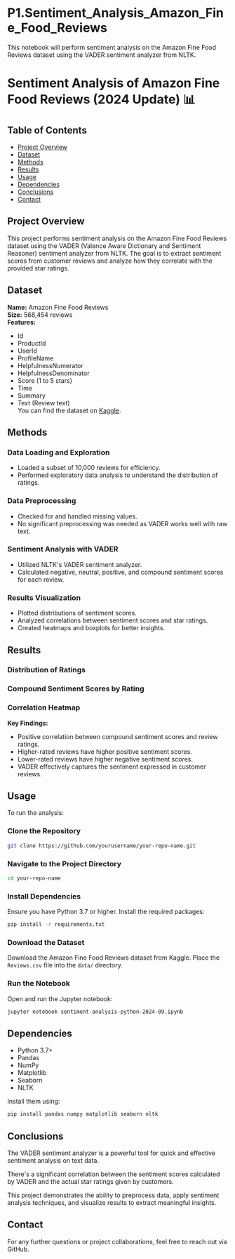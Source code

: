 # P1.Sentiment_Analysis_Amazon_Fine_Food_Reviews
This notebook will perform sentiment analysis on the Amazon Fine Food Reviews dataset using the VADER sentiment analyzer from NLTK.
# Sentiment Analysis of Amazon Fine Food Reviews (2024 Update) 📊

## Table of Contents
- [Project Overview](#project-overview)
- [Dataset](#dataset)
- [Methods](#methods)
- [Results](#results)
- [Usage](#usage)
- [Dependencies](#dependencies)
- [Conclusions](#conclusions)
- [Contact](#contact)

## Project Overview
This project performs sentiment analysis on the Amazon Fine Food Reviews dataset using the VADER (Valence Aware Dictionary and Sentiment Reasoner) sentiment analyzer from NLTK. The goal is to extract sentiment scores from customer reviews and analyze how they correlate with the provided star ratings.

## Dataset
**Name:** Amazon Fine Food Reviews  
**Size:** 568,454 reviews  
**Features:**
- Id
- ProductId
- UserId
- ProfileName
- HelpfulnessNumerator
- HelpfulnessDenominator
- Score (1 to 5 stars)
- Time
- Summary
- Text (Review text)  
You can find the dataset on [Kaggle](https://www.kaggle.com).

## Methods
### Data Loading and Exploration
- Loaded a subset of 10,000 reviews for efficiency.
- Performed exploratory data analysis to understand the distribution of ratings.

### Data Preprocessing
- Checked for and handled missing values.
- No significant preprocessing was needed as VADER works well with raw text.

### Sentiment Analysis with VADER
- Utilized NLTK's VADER sentiment analyzer.
- Calculated negative, neutral, positive, and compound sentiment scores for each review.

### Results Visualization
- Plotted distributions of sentiment scores.
- Analyzed correlations between sentiment scores and star ratings.
- Created heatmaps and boxplots for better insights.

## Results
### Distribution of Ratings

### Compound Sentiment Scores by Rating

### Correlation Heatmap

**Key Findings:**
- Positive correlation between compound sentiment scores and review ratings.
- Higher-rated reviews have higher positive sentiment scores.
- Lower-rated reviews have higher negative sentiment scores.
- VADER effectively captures the sentiment expressed in customer reviews.

## Usage

To run the analysis:

### Clone the Repository
```bash
git clone https://github.com/yourusername/your-repo-name.git
```

### Navigate to the Project Directory
```bash
cd your-repo-name
```

### Install Dependencies
Ensure you have Python 3.7 or higher. Install the required packages:
```bash
pip install -r requirements.txt
```

### Download the Dataset
Download the Amazon Fine Food Reviews dataset from Kaggle. Place the `Reviews.csv` file into the `data/` directory.

### Run the Notebook
Open and run the Jupyter notebook:
```bash
jupyter notebook sentiment-analysis-python-2024-09.ipynb
```

## Dependencies
- Python 3.7+
- Pandas
- NumPy
- Matplotlib
- Seaborn
- NLTK

Install them using:
```bash
pip install pandas numpy matplotlib seaborn nltk
```
## Conclusions
The VADER sentiment analyzer is a powerful tool for quick and effective sentiment analysis on text data.

There's a significant correlation between the sentiment scores calculated by VADER and the actual star ratings given by customers.

This project demonstrates the ability to preprocess data, apply sentiment analysis techniques, and visualize results to extract meaningful insights.

## Contact
For any further questions or project collaborations, feel free to reach out via GitHub.
